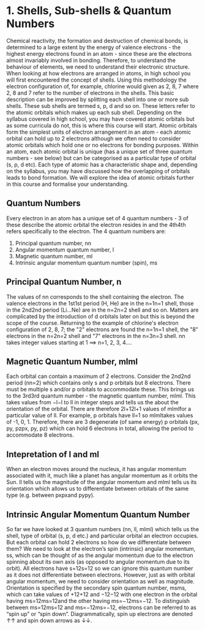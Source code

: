 # 1. Shells, Sub-shells & Quantum Numbers

Chemical reactivity, the formation and destruction of chemical bonds, is determined to a large extent by the energy of valence electrons - the highest energy electrons found in an atom - since these are the electrons almost invariably involved in bonding. Therefore, to understand the behaviour of elements, we need to understand their electronic structure.
When looking at how electrons are arranged in atoms, in high school you will first encountered the concept of shells. Using this methodology the electron configuration of, for example, chlorine would given as 2, 8, 7 where 2, 8 and 7 refer to the number of electrons in the shells.
This basic description can be improved by splitting each shell into one or more sub shells. These sub shells are termed s, p, d and so on. These letters refer to the atomic orbitals which makes up each sub shell. Depending on the syllabus covered in high school, you may have covered atomic orbitals but as some curricula do not, this is where this course will start. 
Atomic orbitals form the simplest units of electron arrangement in an atom - each atomic orbital can hold up to 2 electrons although we often need to consider atomic orbitals which hold one or no electrons for bonding purposes. Within an atom, each atomic orbital is unique (has a unique set of three quantum numbers - see below) but can be categorised as a particular type of orbital (s, p, d etc). 
Each type of atomic has a characteristic shape and, depending on the syllabus, you may have discussed how the overlapping of orbitals leads to bond formation. We will explore the idea of atomic orbitals further in this course and formalise your understanding. 

## Quantum Numbers 
Every electron in an atom has a unique set of 4 quantum numbers - 3 of these describe the atomic orbital the electron resides in and the 4th4th refers specifically to the electron. 
The 4 quantum numbers are:
1. Principal quantum number, nn
2. Angular momentum quantum number, l
3. Magnetic quantum number, ml
4. Intrinsic angular momentum quantum number (spin), ms
 

## Principal Quantum Number, n
The values of nn corresponds to the shell containing the electron. The valence electrons in the 1st1st period (H, He) are in the n=1n=1 shell, those in the 2nd2nd period (Li…Ne) are in the n=2n=2 shell and so on. Matters are complicated by the introduction of d orbitals later on but this is beyond the scope of the course. 
Returning to the example of chlorine's electron configuration of 2, 8, 7; the "2" electrons are found the n=1n=1 shell, the "8" electrons in the n=2n=2 shell and "7" electrons in the n=3n=3 shell.
nn takes integer values starting at 1 ⟹ n=1, 2, 3, 4….

## Magnetic Quantum Number, mlml
Each orbital can contain a maximum of 2 electrons. Consider the 2nd2nd period (nn=2) which contains only s and p orbitals but 8 electrons. There must be multiple s and/or p orbitals to accommodate these.
This brings us to the 3rd3rd quantum number - the magnetic quantum number, mlml. This takes values from −l−l to ll in integer steps and tells us the about the orientation of the orbital. There are therefore 2l+12l+1 values of mlmlfor a particular value of ll. 
For example, p orbitals have ll=1 so mlmltakes values of -1, 0, 1. Therefore, there are 3 degenerate (of same energy) p orbitals             (px, py, pzpx, py, pz) which can hold 6 electrons in total, allowing the period to accommodate 8 electrons. 
 
## Intepretation of l and ml
When an electron moves around the nucleus, it has angular momentum associated with it, much like a planet has angular momentum as it orbits the Sun. ll tells us the magnitude of the angular momentum and mlml tells us its orientation which allows us to differentiate between orbitals of the same type (e.g. between pxpxand pypy). 
 
## Intrinsic Angular Momentum Quantum Number
So far we have looked at 3 quantum numbers (nn, ll, mlml) which tells us the shell, type of orbital (s, p, d etc.) and particular orbital an electron occupies. But each orbital can hold 2 electrons so how do we differentiate between them? 
We need to look at the electron’s spin (intrinsic) angular momentum, ss, which can be thought of as the angular momentum due to the electron spinning about its own axis (as opposed to angular momentum due to its orbit). All electrons have s=12s=12 so we can ignore this quantum number as it does not differentiate between electrons. 
However, just as with orbital angular momentum, we need to consider orientation as well as magnitude. Orientation is specified by the secondary spin quantum number, msms, which can take values of +12+12 and −12−12 with one electron in the orbital having ms=12ms=12and the other having ms=−12ms=−12. 
To distinguish between ms=12ms=12 and ms=−12ms=−12, electrons can be referred to as “spin up” or “spin down”. Diagrammatically, spin up electrons are denoted ↑↑ and spin down arrows as ↓↓.






